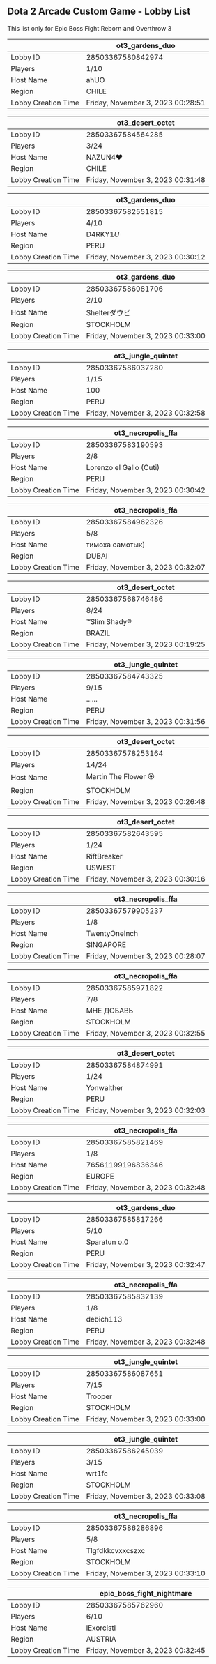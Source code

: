 ## Dota 2 Arcade Custom Game - Lobby List

This list only for Epic Boss Fight Reborn and Overthrow 3

|  | ot3_gardens_duo |
| ------ | ------ |
| Lobby ID | 28503367580842974 |
| Players | 1/10 |
| Host Name | ahUO |
| Region | CHILE |
| Lobby Creation Time | Friday, November 3, 2023 00:28:51 |


|  | ot3_desert_octet |
| ------ | ------ |
| Lobby ID | 28503367584564285 |
| Players | 3/24 |
| Host Name | NAZUN4♥ |
| Region | CHILE |
| Lobby Creation Time | Friday, November 3, 2023 00:31:48 |


|  | ot3_gardens_duo |
| ------ | ------ |
| Lobby ID | 28503367582551815 |
| Players | 4/10 |
| Host Name | D4RKY1$U$ |
| Region | PERU |
| Lobby Creation Time | Friday, November 3, 2023 00:30:12 |


|  | ot3_gardens_duo |
| ------ | ------ |
| Lobby ID | 28503367586081706 |
| Players | 2/10 |
| Host Name | Shelterダウビ |
| Region | STOCKHOLM |
| Lobby Creation Time | Friday, November 3, 2023 00:33:00 |


|  | ot3_jungle_quintet |
| ------ | ------ |
| Lobby ID | 28503367586037280 |
| Players | 1/15 |
| Host Name | 100 |
| Region | PERU |
| Lobby Creation Time | Friday, November 3, 2023 00:32:58 |


|  | ot3_necropolis_ffa |
| ------ | ------ |
| Lobby ID | 28503367583190593 |
| Players | 2/8 |
| Host Name | Lorenzo el Gallo (Cuti) |
| Region | PERU |
| Lobby Creation Time | Friday, November 3, 2023 00:30:42 |


|  | ot3_necropolis_ffa |
| ------ | ------ |
| Lobby ID | 28503367584962326 |
| Players | 5/8 |
| Host Name | тимоха самотык) |
| Region | DUBAI |
| Lobby Creation Time | Friday, November 3, 2023 00:32:07 |


|  | ot3_desert_octet |
| ------ | ------ |
| Lobby ID | 28503367568746486 |
| Players | 8/24 |
| Host Name | ™Slim Shady® |
| Region | BRAZIL |
| Lobby Creation Time | Friday, November 3, 2023 00:19:25 |


|  | ot3_jungle_quintet |
| ------ | ------ |
| Lobby ID | 28503367584743325 |
| Players | 9/15 |
| Host Name | ...... |
| Region | PERU |
| Lobby Creation Time | Friday, November 3, 2023 00:31:56 |


|  | ot3_desert_octet |
| ------ | ------ |
| Lobby ID | 28503367578253164 |
| Players | 14/24 |
| Host Name | Martin The Flower 🏵 |
| Region | STOCKHOLM |
| Lobby Creation Time | Friday, November 3, 2023 00:26:48 |


|  | ot3_desert_octet |
| ------ | ------ |
| Lobby ID | 28503367582643595 |
| Players | 1/24 |
| Host Name | RiftBreaker |
| Region | USWEST |
| Lobby Creation Time | Friday, November 3, 2023 00:30:16 |


|  | ot3_necropolis_ffa |
| ------ | ------ |
| Lobby ID | 28503367579905237 |
| Players | 1/8 |
| Host Name | TwentyOneInch |
| Region | SINGAPORE |
| Lobby Creation Time | Friday, November 3, 2023 00:28:07 |


|  | ot3_necropolis_ffa |
| ------ | ------ |
| Lobby ID | 28503367585971822 |
| Players | 7/8 |
| Host Name | МНЕ ДОБАВЬ |
| Region | STOCKHOLM |
| Lobby Creation Time | Friday, November 3, 2023 00:32:55 |


|  | ot3_desert_octet |
| ------ | ------ |
| Lobby ID | 28503367584874991 |
| Players | 1/24 |
| Host Name | Yonwalther |
| Region | PERU |
| Lobby Creation Time | Friday, November 3, 2023 00:32:03 |


|  | ot3_necropolis_ffa |
| ------ | ------ |
| Lobby ID | 28503367585821469 |
| Players | 1/8 |
| Host Name | 76561199196836346 |
| Region | EUROPE |
| Lobby Creation Time | Friday, November 3, 2023 00:32:48 |


|  | ot3_gardens_duo |
| ------ | ------ |
| Lobby ID | 28503367585817266 |
| Players | 5/10 |
| Host Name | Sparatun o.0 |
| Region | PERU |
| Lobby Creation Time | Friday, November 3, 2023 00:32:47 |


|  | ot3_necropolis_ffa |
| ------ | ------ |
| Lobby ID | 28503367585832139 |
| Players | 1/8 |
| Host Name | debich113 |
| Region | PERU |
| Lobby Creation Time | Friday, November 3, 2023 00:32:48 |


|  | ot3_jungle_quintet |
| ------ | ------ |
| Lobby ID | 28503367586087651 |
| Players | 7/15 |
| Host Name | Trooper |
| Region | STOCKHOLM |
| Lobby Creation Time | Friday, November 3, 2023 00:33:00 |


|  | ot3_jungle_quintet |
| ------ | ------ |
| Lobby ID | 28503367586245039 |
| Players | 3/15 |
| Host Name | wrt1fc |
| Region | STOCKHOLM |
| Lobby Creation Time | Friday, November 3, 2023 00:33:08 |


|  | ot3_necropolis_ffa |
| ------ | ------ |
| Lobby ID | 28503367586286896 |
| Players | 5/8 |
| Host Name | Tlgfdkkcvxxcszxc |
| Region | STOCKHOLM |
| Lobby Creation Time | Friday, November 3, 2023 00:33:10 |


|  | epic_boss_fight_nightmare |
| ------ | ------ |
| Lobby ID | 28503367585762960 |
| Players | 6/10 |
| Host Name | lExorcistl |
| Region | AUSTRIA |
| Lobby Creation Time | Friday, November 3, 2023 00:32:45 |



